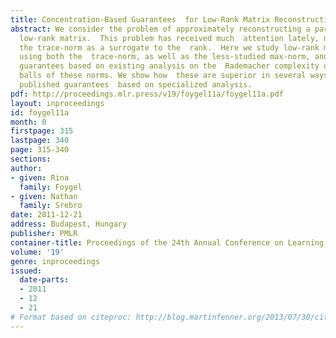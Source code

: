 ```yaml
---
title: Concentration-Based Guarantees  for Low-Rank Matrix Reconstruction
abstract: We consider the problem of approximately reconstructing a partially-observed,   approximately
  low-rank matrix.  This problem has received much  attention lately, mostly using
  the trace-norm as a surrogate to the  rank.  Here we study low-rank matrix reconstruction
  using both the  trace-norm, as well as the less-studied max-norm, and present  reconstruction
  guarantees based on existing analysis on the  Rademacher complexity of the unit
  balls of these norms. We show how  these are superior in several ways to recently
  published guarantees  based on specialized analysis.
pdf: http://proceedings.mlr.press/v19/foygel11a/foygel11a.pdf
layout: inproceedings
id: foygel11a
month: 0
firstpage: 315
lastpage: 340
page: 315-340
sections: 
author:
- given: Rina
  family: Foygel
- given: Nathan
  family: Srebro
date: 2011-12-21
address: Budapest, Hungary
publisher: PMLR
container-title: Proceedings of the 24th Annual Conference on Learning Theory
volume: '19'
genre: inproceedings
issued:
  date-parts:
  - 2011
  - 12
  - 21
# Format based on citeproc: http://blog.martinfenner.org/2013/07/30/citeproc-yaml-for-bibliographies/
---
```

